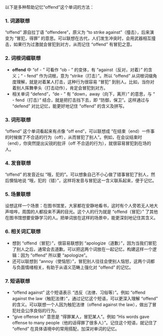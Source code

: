 以下是多种帮助记忆“offend”这个单词的方法：

### 1. 词源联想
“offend” 源自拉丁语 “offendere”，原义为 “to strike against”（撞击），后来演变为 “冒犯，得罪” 的意思。可以联想在古代，人们发生冲突时，会用武器相互撞击，如果行为过激就会冒犯到对方，从而记住 “offend” 有冒犯之意。 

### 2. 词根词缀联想
 - **offend** 中 “of - ” 可看作 “ob - ” 的变体，有 “against（反对，对着）” 的含义；“ - fend” 作为词根，意为 “strike（打击）”。所以 “offend” 从词根词缀角度理解，就是对着某人打击，这种行为很容易 “冒犯” 到别人。比如，当你对着别人挥舞拳头（打击动作），肯定会冒犯到对方。
 - 相关单词 “defend”，“de - ” 有 “down，away（向下，离开）” 的意思，与 “ - fend（打击）” 结合，就是把打击挡下去，即 “防御，保卫”。这样通过与 “defend” 对比记忆，能更好地记住 “offend” 的含义及拼写。

### 3. 词形联想
“offend” 这个单词看起来有点像 “off end”，可以联想成 “在结束（end）一件事的时候做了不合适的行为（off），从而冒犯了别人”。例如，在会议结束时（end），你突然提出尖锐的批评（off 不合适的行为），就很容易冒犯到在场的人。

### 4. 发音联想
“offend” 的发音近似 “哦，犯的”。可以想象自己不小心做了错事冒犯了别人，然后懊恼地说 “哦，犯的（错）”，这样将发音与冒犯这一含义联系起来，便于记忆。

### 5. 场景联想
设想这样一个场景：在图书馆里，大家都在安静地看书，这时有个人旁若无人地大声喧哗，周围的人都投来不满的目光。这个人的行为就是 “offend（冒犯）” 了其他在图书馆想要安静学习的人。把单词放在这样的场景中，能更深刻地记住其含义。

### 6. 相关词汇联想
 - 想到 “offend（冒犯）”，很容易联想到 “apologize（道歉）”，因为当我们冒犯了别人之后，通常会去道歉。可以把这两个词放在一起记忆，构建这样一个逻辑：因为 “offend” 所以要 “apologize”。
 - 还可以联想到 “annoy（使恼怒）”，冒犯别人往往会使别人恼怒，这两个词都与负面情绪相关，有助于从语义范畴上强化对 “offend” 的记忆。

### 7. 短语联想
 - “offend against” 这个短语表示 “违反（法律、习俗等）”。例如 “offend against the law（触犯法律）”，通过记忆这个短语，可以更深入理解 “offend” 的含义。可以联想一个人因为触犯法律（offend against the law），做出了冒犯社会公序良俗的行为。
 - “give offense to” 意思是 “得罪某人，冒犯某人”。例如 “His words gave offense to many people（他的话得罪了很多人）”。记住这个短语，就记住了 “offend” 在具体语境中的常用搭配，加深对单词的记忆。 